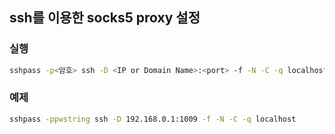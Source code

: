 ssh를 이용한 socks5 proxy 설정
-------------

### 실행

```bash
sshpass -p<암호> ssh -D <IP or Domain Name>:<port> -f -N -C -q localhost
```

### 예제
```bash
sshpass -ppwstring ssh -D 192.168.0.1:1009 -f -N -C -q localhost
```